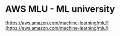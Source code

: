# AWS MLU - ML university

[https://aws.amazon.com/machine-learning/mlu/](https://aws.amazon.com/machine-learning/mlu/)